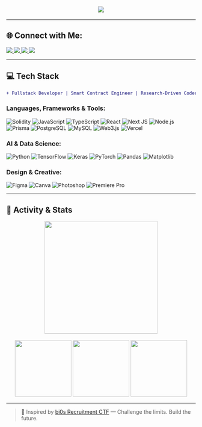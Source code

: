 <h1 align="center">
  <img src="https://readme-typing-svg.demolab.com?font=Fira+Code&size=28&duration=2500&pause=1000&color=33FFCC&center=true&vCenter=true&width=800&lines=%F0%9F%91%A8%E2%80%8D%F0%9F%92%BB+Pavan+Sarvesh;Building+Web3+%26+AI+solutions;Fullstack+Developer"/>
</h1>

---

## 🌐 Connect with Me:
<p align="left">
  <a href="https://www.linkedin.com/in/pavansarvesh/" target="_blank">
    <img src="https://img.shields.io/badge/LinkedIn-33FFCC?style=for-the-badge&logo=linkedin&logoColor=black" />
  </a>
  <a href="https://x.com/pavansarveshr" target="_blank">
    <img src="https://img.shields.io/badge/X-33FFCC?style=for-the-badge&logo=twitter&logoColor=black" />
  </a>
  <a href="https://discord.com/invite/758199430662586369" target="_blank">
    <img src="https://img.shields.io/badge/Discord-33FFCC?style=for-the-badge&logo=discord&logoColor=black" />
  </a>
  <a href="https://www.behance.net/pavansarvesh" target="_blank">
    <img src="https://img.shields.io/badge/Behance-33FFCC?style=for-the-badge&logo=behance&logoColor=black" />
  </a>
</p>

---

## 💻 Tech Stack

```diff
+ Fullstack Developer | Smart Contract Engineer | Research-Driven Coder
```

### Languages, Frameworks & Tools:
![Solidity](https://img.shields.io/badge/Solidity-33FFCC?style=for-the-badge&logo=solidity&logoColor=black)
![JavaScript](https://img.shields.io/badge/JavaScript-33FFCC?style=for-the-badge&logo=javascript&logoColor=black)
![TypeScript](https://img.shields.io/badge/TypeScript-33FFCC?style=for-the-badge&logo=typescript&logoColor=black)
![React](https://img.shields.io/badge/React-33FFCC?style=for-the-badge&logo=react&logoColor=black)
![Next JS](https://img.shields.io/badge/Next.js-33FFCC?style=for-the-badge&logo=next.js&logoColor=black)
![Node.js](https://img.shields.io/badge/Node.js-33FFCC?style=for-the-badge&logo=node.js&logoColor=black)
![Prisma](https://img.shields.io/badge/Prisma-33FFCC?style=for-the-badge&logo=prisma&logoColor=black)
![PostgreSQL](https://img.shields.io/badge/PostgreSQL-33FFCC?style=for-the-badge&logo=postgresql&logoColor=black)
![MySQL](https://img.shields.io/badge/MySQL-33FFCC?style=for-the-badge&logo=mysql&logoColor=black)
![Web3.js](https://img.shields.io/badge/Web3.js-33FFCC?style=for-the-badge&logo=web3.js&logoColor=black)
![Vercel](https://img.shields.io/badge/Vercel-33FFCC?style=for-the-badge&logo=vercel&logoColor=black)

### AI & Data Science:
![Python](https://img.shields.io/badge/Python-33FFCC?style=for-the-badge&logo=python&logoColor=black)
![TensorFlow](https://img.shields.io/badge/TensorFlow-33FFCC?style=for-the-badge&logo=tensorflow&logoColor=black)
![Keras](https://img.shields.io/badge/Keras-33FFCC?style=for-the-badge&logo=keras&logoColor=black)
![PyTorch](https://img.shields.io/badge/PyTorch-33FFCC?style=for-the-badge&logo=pytorch&logoColor=black)
![Pandas](https://img.shields.io/badge/Pandas-33FFCC?style=for-the-badge&logo=pandas&logoColor=black)
![Matplotlib](https://img.shields.io/badge/Matplotlib-33FFCC?style=for-the-badge&logo=matplotlib&logoColor=black)

### Design & Creative:
![Figma](https://img.shields.io/badge/Figma-33FFCC?style=for-the-badge&logo=figma&logoColor=black)
![Canva](https://img.shields.io/badge/Canva-33FFCC?style=for-the-badge&logo=canva&logoColor=black)
![Photoshop](https://img.shields.io/badge/Photoshop-33FFCC?style=for-the-badge&logo=adobephotoshop&logoColor=black)
![Premiere Pro](https://img.shields.io/badge/Premiere_Pro-33FFCC?style=for-the-badge&logo=adobepremierepro&logoColor=black)

---

## 🚀 Activity & Stats
<div align="center">
  <img src="https://github-readme-activity-graph.vercel.app/graph?username=pavansarvesh&radius=16&theme=dracula&area=true&hide_border=true" height="300" />
  <br/><br/>
  <img src="https://github-readme-stats.vercel.app/api?username=pavansarvesh&show_icons=true&count_private=true&theme=dracula&hide_border=true" height="150" />
  <img src="https://github-readme-stats.vercel.app/api/top-langs?username=pavansarvesh&layout=compact&langs_count=6&theme=dracula&hide_border=true" height="150" />
  <img src="https://streak-stats.demolab.com?user=pavansarvesh&theme=dracula&hide_border=true" height="150" />
</div>

---

> 🧠 Inspired by [bi0s Recruitment CTF](https://ctf.bi0s.in) — Challenge the limits. Build the future.
